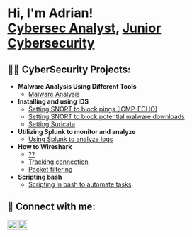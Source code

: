 <h1>Hi, I'm Adrian! <br/><a href="https://github.com/adrianorly00">Cybersec Analyst</a>, <a href="https://www.linkedin.com/in/joshmadakor/">Junior Cybersecurity</a></h1>

<h2>👨‍💻 CyberSecurity Projects:</h2>

- <b>Malware Analysis Using Different Tools</b>
  - [Malware Analysis](https://google.com)
- <b>Installing and using IDS</b>
  - [Setting SNORT to block pings (ICMP-ECHO)](https://github.com/adrianorly00)</b></i>
  - [Setting SNORT to block potential malware downloads](https://github.com/adrianorly00)</b></i>
  - [Setting Suricata](https://github.com/adrianorly00)</b></i>
- <b> Utilizing Splunk to monitor and analyze</b>
  - [Using Splunk to analyze logs](https://github.com/adrianorly00)</b></i>
- <b>How to Wireshark</b>
  - [??](https://github.com/adrianorly00)
  - [Tracking connection](https://github.com/adrianorly00)
  - [Packet filtering](https://github.com/adrianorly00)
- <b>Scripting bash</b>
  - [Scripting in bash to automate tasks](https://github.com/adrianorly00)

<h2> 🤳 Connect with me:</h2>

[<img align="left" alt="adrianorly00 | LinkedIn" width="22px" src="https://cdn.jsdelivr.net/npm/simple-icons@v3/icons/linkedin.svg" />][linkedin]
[<img align="left" alt="adrianorly00 | Instagram" width="22px" src="https://cdn.jsdelivr.net/npm/simple-icons@v3/icons/instagram.svg" />][instagram]

[instagram]: https://www.instagram.com/adrian_orly/
[linkedin]: https://www.linkedin.com/in/adrian-orlowski-a85720200 

<!--
**joshmadakor1/joshmadakor1** is a ✨ _special_ ✨ repository because its `README.md` (this file) appears on your GitHub profile.

Here are some ideas to get you started:

- 🔭 I’m currently working on ...
- 🌱 I’m currently learning ...
- 👯 I’m looking to collaborate on ...
- 🤔 I’m looking for help with ...
- 💬 Ask me about ...
- 📫 How to reach me: ...
- 😄 Pronouns: ...
- ⚡ Fun fact: ...
-->
